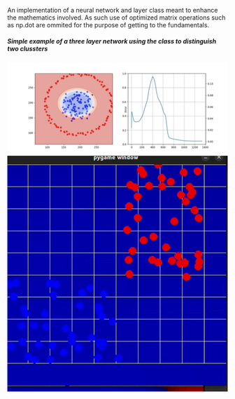 <p>An implementation of a neural network and layer class meant to enhance the mathematics involved. As such use of optimized matrix operations such as np.dot are ommited for the purpose of
getting to the fundamentals. </p>

<h5>Simple example of a three layer network using the class to distinguish two clussters</h5>
<img src="669.png" alt="3 nlayer network learning to distinguish two clusters of data">
<img src="learning.gif" alt="3 nlayer network learning to distinguish two clusters of data">
